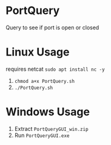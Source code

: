 # PortQuery
Query to see if port is open or closed
# Linux Usage
requires netcat `sudo apt install nc -y`
1.  `chmod a+x PortQuery.sh`
2.  `./PortQuery.sh`
# Windows Usage
1.  Extract `PortQueryGUI_win.zip`
2.  Run `PortQueryGUI.exe`
